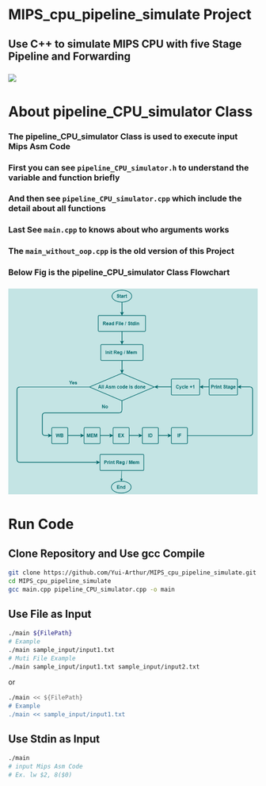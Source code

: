 # MIPS_cpu_pipeline_simulate Project
## Use C++ to simulate MIPS CPU with five Stage Pipeline and Forwarding 
### ![](https://i.imgur.com/NEIUa9u.png)

# About pipeline_CPU_simulator Class
### The pipeline_CPU_simulator Class is used to execute input Mips Asm Code 
### First you can see `pipeline_CPU_simulator.h` to understand the variable and function briefly
### And then see `pipeline_CPU_simulator.cpp` which include the detail about all functions
### Last See `main.cpp` to knows about who arguments works
### The `main_without_oop.cpp` is the old version of this Project
### Below Fig is the pipeline_CPU_simulator Class Flowchart
### ![](./Flowchart.png)

# Run Code

## Clone Repository and Use gcc Compile
```bash
git clone https://github.com/Yui-Arthur/MIPS_cpu_pipeline_simulate.git
cd MIPS_cpu_pipeline_simulate
gcc main.cpp pipeline_CPU_simulator.cpp -o main
```

## Use File as Input

```bash
./main ${FilePath}
# Example
./main sample_input/input1.txt
# Muti File Example
./main sample_input/input1.txt sample_input/input2.txt
```
or

```bash
./main << ${FilePath}
# Example
./main << sample_input/input1.txt
```

## Use Stdin as Input

```bash
./main 
# input Mips Asm Code
# Ex. lw $2, 8($0)
```
